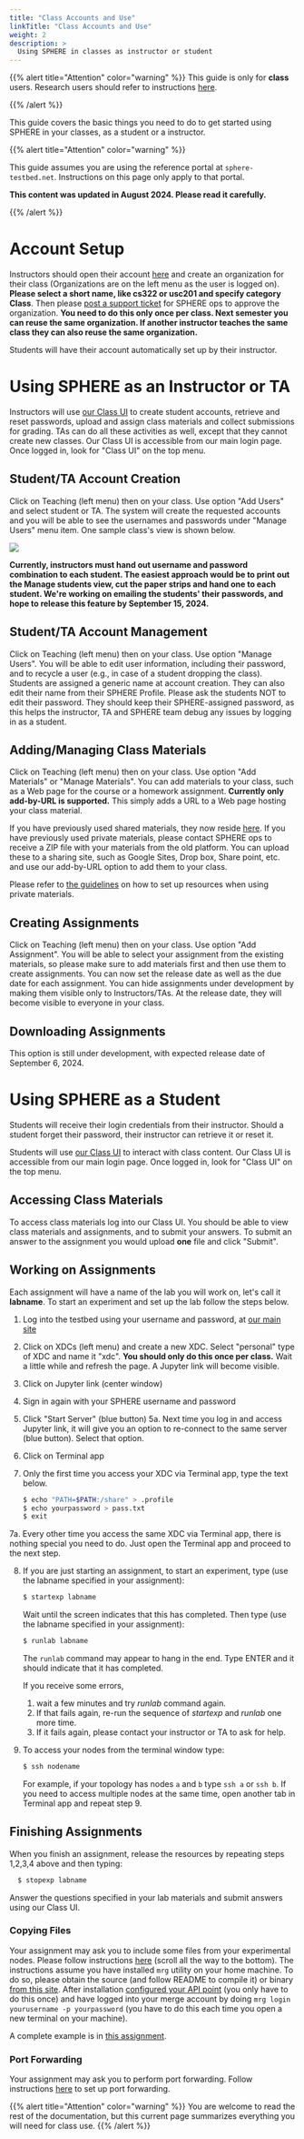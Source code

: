 ```yaml
---
title: "Class Accounts and Use"
linkTitle: "Class Accounts and Use"
weight: 2
description: >
  Using SPHERE in classes as instructor or student
---
```


{{% alert title="Attention" color="warning" %}}
This guide is only for **class** users. Research users should refer to instructions <a href="../getting-started">here</a>.

{{% /alert %}}

This guide covers the basic things you need to do to get started using SPHERE in your classes, as a student or a instructor.

{{% alert title="Attention" color="warning" %}}

This guide assumes you are using the reference portal at `sphere-testbed.net`. Instructions on this page only apply to that portal.

**This content was updated in August 2024. Please read it carefully.**

{{% /alert %}}

# Account Setup


Instructors should open their account <a href="https://launch.sphere-testbed.net">here</a> and create an organization for their class (Organizations are on the left menu as the user is logged on). **Please select a short name, like cs322 or usc201 and specify category Class**. Then please [post a support ticket](mailto:contact-project+mergetb-support-email@incoming.gitlab.com) for SPHERE ops to approve the organization. **You need to do this only once per class. Next semester you can reuse the same organization. If another instructor teaches the same class they can also reuse the same organization.**

Students will have their account automatically set up by their instructor.

# Using SPHERE as an Instructor or TA

Instructors will use <a href="https://edu.sphere-testbed.net">our Class UI</a> to create student accounts, retrieve and reset passwords, upload and assign class materials and collect submissions for grading. TAs can do all these activities as well, except that they cannot create new classes. Our Class UI is accessible from our main login page. Once logged in, look for "Class UI" on the top menu.

## Student/TA Account Creation

Click on Teaching (left menu) then on your class. Use option "Add Users" and select student or TA. The system will create the requested accounts and you will be able to see the usernames and passwords under "Manage Users" menu item. One sample class's view is shown below.

![](teacherview.png)

**Currently, instructors must hand out username and password combination to each student. The easiest approach would be to print out the Manage students view, cut the paper strips and hand one to each student. We're working on emailing the students' their passwords, and hope to release this feature by September 15, 2024.**

## Student/TA Account Management

Click on Teaching (left menu) then on your class. Use option "Manage Users".  You will be able to edit user information, including their password, and to recycle a user (e.g., in case of a student dropping the class). Students are assigned a generic name at account creation. They can also edit their name from their SPHERE Profile. Please ask the students NOT to edit their password. They should keep their SPHERE-assigned password, as this helps the instructor, TA and SPHERE team debug any issues by logging in as a student.

## Adding/Managing Class Materials

Click on Teaching (left menu) then on your class. Use option "Add Materials" or "Manage Materials". You can add materials to your class, such as a Web page for the course or a homework assignment. **Currently only add-by-URL is supported.** This simply adds a URL to a Web page hosting your class material.

If you have previously used shared materials, they now reside <a href="https://jelenamirkovic.github.io/sphere-education.github.io/">here</a>. If you have previously used private materials, please contact SPHERE ops to receive a ZIP file with your materials from the old platform. You can upload these to a sharing site, such as Google Sites, Drop box, Share point, etc. and use our add-by-URL option to add them to your class.

Please refer to [the guidelines](./private) on how to set up resources when using private materials.

## Creating Assignments

Click on Teaching (left menu) then on your class. Use option "Add Assignment". You will be able to select your assignment from the existing materials, so please make sure to add materials first and then use them to create assignments. You can now set the release date as well as the due date for each assignment. You can hide assignments under development by making them visible only to Instructors/TAs. At the release date, they will become visible to everyone in your class.

## Downloading Assignments

This option is still under development, with expected release date of September 6, 2024.

# Using SPHERE as a Student

Students will receive their login credentials from their instructor. Should a student forget their password, their instructor can retrieve it or reset it. 

Students will use <a href="https://edu.sphere-testbed.net">our Class UI</a> to interact with class content. Our Class UI is accessible from our main login page. Once logged in, look for "Class UI" on the top menu.

## Accessing Class Materials

To access class materials log into our Class UI. You should be able to view class materials and assignments, and to submit your answers.  To submit an answer to the assignment you would upload **one** file and click "Submit".

## Working on Assignments

Each assignment will have a name of the lab you will work on, let's call it **labname**. To start an experiment and set up the lab follow the steps below.
1. Log into the testbed using your username and password, at <a href="https://launch.sphere-testbed.net">our main site</a>
2. Click on XDCs (left menu) and create a new XDC. Select "personal" type of XDC and name it "xdc". **You should only do this once per class.** Wait a little while and refresh the page. A Jupyter link will become visible.
3. Click on Jupyter link (center window)
4. Sign in again with your SPHERE username and password
5. Click "Start Server" (blue button)
5a. Next time you log in and access Jupyter link, it will give you an option to re-connect to the same server (blue button). Select that option.
6. Click on Terminal app

7. Only the first time you access your XDC via Terminal app, type the text below.
    ```bash
    $ echo "PATH=$PATH:/share" > .profile
    $ echo yourpassword > pass.txt
    $ exit
    ```
7a. Every other time you access the same XDC via Terminal app, there is nothing special you need to do. Just open the Terminal app and proceed to the next step.


8. If you are just starting an assignment, to start an experiment, type (use the labname specified in your assignment):
    ```bash
    $ startexp labname
    ```
    Wait until the screen indicates that this has completed. Then type (use the labname specified in your assignment):
    ```bash
    $ runlab labname
    ```
    The `runlab` command may appear to hang in the end. Type ENTER and it should indicate that it has completed.

    If you receive some errors, 
    1. wait a few minutes and try *runlab* command again. 
    2. If that fails again, re-run the sequence of *startexp* and *runlab* one more time. 
    3. If it fails again, please contact your instructor or TA to ask for help.

9. To access your nodes from the terminal window type:
    ```bash
    $ ssh nodename
    ```
    For example, if your topology has nodes `a` and `b` type `ssh a` or `ssh b`. If you need to access multiple nodes at the same time, open another tab in Terminal app and repeat step 9.

## Finishing Assignments

When you finish an assignment, release the resources by repeating steps 1,2,3,4 above and then typing:
```bash
  $ stopexp labname
```
Answer the questions specified in your lab materials and submit answers using our Class UI.

### Copying Files

Your assignment may ask you to include some files from your experimental nodes. Please follow instructions <a href="../xdc/">here</a> (scroll all the way to the bottom). The instructions assume you have installed `mrg` utility on your home machine. To do so, please obtain the source (and follow README to compile it) or binary <a href="https://gitlab.com/mergetb/portal/cli/-/releases">from this site</a>. After installation <a href="../getting-started/#configuring-the-api-endpoint">configured your API point</a> (you only have to do this once) and have logged into your merge account by doing `mrg login yourusername -p yourpassword` (you have to do this each time you open a new terminal on your machine).

A complete example is in <a href="https://www.isi.deterlab.net/file.php?file=/share/education/twonode/html/index.html#tasks">this assignment</a>.

### Port Forwarding

Your assignment may ask you to perform port forwarding. Follow instructions <a href="../port-forwarding/">here</a> to set up port forwarding. 


{{% alert title="Attention" color="warning" %}}
You are welcome to read the rest of the documentation, but this current page summarizes everything you will need for class use.
{{% /alert %}}
